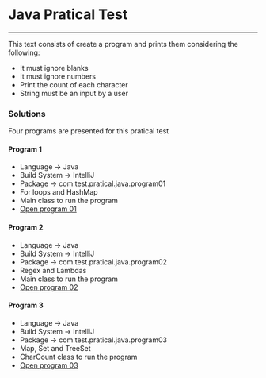 
<h1>Java Pratical Test</h1>
<hr>

<p>This text consists of create a program and prints them considering the following: </p>

<ul>
  <li>It must ignore blanks</li>
  <li>It must ignore numbers</li>
  <li>Print the count of each character</li>
  <li>String must be an input by a user</li>
</ul>

<h3>Solutions</h3>
<p>Four programs are presented for this pratical test</p>

<h4>Program 1</h4>
<ul>
  <li>Language -> Java</li>
  <li>Build System -> IntelliJ</li>
  <li>Package -> com.test.pratical.java.program01</li>
  <li>For loops and HashMap</li>
  <li>Main class to run the program</li>
  <li><a href="https://github.com/GustavoAmabile/java-pratical-test/tree/master/src/com/test/pratical/java/program01">Open program 01</a></li>
</ul>


<h4>Program 2</h4>
<ul>
  <li>Language -> Java</li>
  <li>Build System -> IntelliJ</li>
  <li>Package -> com.test.pratical.java.program02</li>
  <li>Regex and Lambdas</li>
  <li>Main class to run the program</li>
  <li><a href="https://github.com/GustavoAmabile/java-pratical-test/tree/master/src/com/test/pratical/java/program02">Open program 02</a></li>
</ul>

<h4>Program 3</h4>
<ul>
  <li>Language -> Java</li>
  <li>Build System -> IntelliJ</li>
  <li>Package -> com.test.pratical.java.program03</li>
  <li>Map, Set and TreeSet</li>
  <li>CharCount class to run the program</li>
  <li><a href="https://github.com/GustavoAmabile/java-pratical-test/tree/master/src/com/test/pratical/java/program03">Open program 03</a></li>
</ul>
